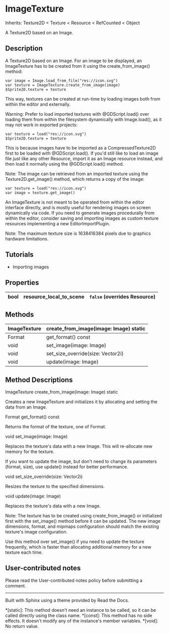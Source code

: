 # ImageTexture

Inherits: Texture2D < Texture < Resource < RefCounted < Object

A Texture2D based on an Image.

## Description

A Texture2D based on an Image. For an image to be displayed, an ImageTexture
has to be created from it using the create_from_image() method:

    
    
    var image = Image.load_from_file("res://icon.svg")
    var texture = ImageTexture.create_from_image(image)
    $Sprite2D.texture = texture
    

This way, textures can be created at run-time by loading images both from
within the editor and externally.

Warning: Prefer to load imported textures with @GDScript.load() over loading
them from within the filesystem dynamically with Image.load(), as it may not
work in exported projects:

    
    
    var texture = load("res://icon.svg")
    $Sprite2D.texture = texture
    

This is because images have to be imported as a CompressedTexture2D first to
be loaded with @GDScript.load(). If you'd still like to load an image file
just like any other Resource, import it as an Image resource instead, and then
load it normally using the @GDScript.load() method.

Note: The image can be retrieved from an imported texture using the
Texture2D.get_image() method, which returns a copy of the image:

    
    
    var texture = load("res://icon.svg")
    var image = texture.get_image()
    

An ImageTexture is not meant to be operated from within the editor interface
directly, and is mostly useful for rendering images on screen dynamically via
code. If you need to generate images procedurally from within the editor,
consider saving and importing images as custom texture resources implementing
a new EditorImportPlugin.

Note: The maximum texture size is 1638416384 pixels due to graphics hardware
limitations.

## Tutorials

  * Importing images

## Properties

bool | resource_local_to_scene | `false` (overrides Resource)  
---|---|---  
  
## Methods

ImageTexture | create_from_image(image: Image) static  
---|---  
Format | get_format() const  
void | set_image(image: Image)  
void | set_size_override(size: Vector2i)  
void | update(image: Image)  
  
## Method Descriptions

ImageTexture create_from_image(image: Image) static

Creates a new ImageTexture and initializes it by allocating and setting the
data from an Image.

Format get_format() const

Returns the format of the texture, one of Format.

void set_image(image: Image)

Replaces the texture's data with a new Image. This will re-allocate new memory
for the texture.

If you want to update the image, but don't need to change its parameters
(format, size), use update() instead for better performance.

void set_size_override(size: Vector2i)

Resizes the texture to the specified dimensions.

void update(image: Image)

Replaces the texture's data with a new Image.

Note: The texture has to be created using create_from_image() or initialized
first with the set_image() method before it can be updated. The new image
dimensions, format, and mipmaps configuration should match the existing
texture's image configuration.

Use this method over set_image() if you need to update the texture frequently,
which is faster than allocating additional memory for a new texture each time.

## User-contributed notes

Please read the User-contributed notes policy before submitting a comment.

* * *

Built with Sphinx using a theme provided by Read the Docs.

  *[static]: This method doesn't need an instance to be called, so it can be called directly using the class name.
  *[const]: This method has no side effects. It doesn't modify any of the instance's member variables.
  *[void]: No return value.

